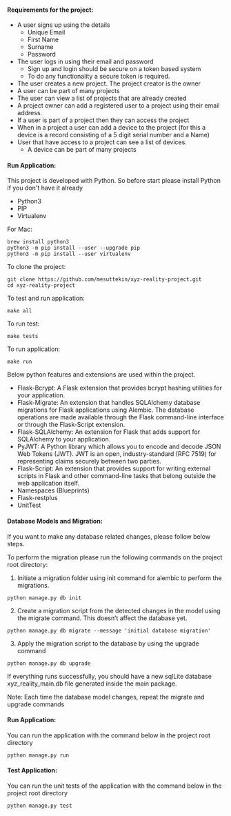 #### Requirements for the project:
* A user signs up using the details
    * Unique Email
    * First Name
    * Surname
    * Password
* The user logs in using their email and password
    * Sign up and login should be secure on a token based system
    * To do any functionality a secure token is required.
* The user creates a new project.  The project creator is the owner
* A user can be part of many projects
* The user can view a list of projects that are already created
* A project owner can add a registered user to a project using their email address.
* If a user is part of a project then they can access the project
* When in a project a user can add a device to the project (for this a device is a record consisting of a 5 digit serial number and a Name)
* User that have access to a project can see a list of devices.
    * A device can be part of many projects

#### Run Application:
This project is developed with Python. So before start please install Python if you don't have it already

* Python3
* PIP
* Virtualenv

For Mac:
```
brew install python3
python3 -m pip install --user --upgrade pip
python3 -m pip install --user virtualenv
```

To clone the project:
```
git clone https://github.com/mesuttekin/xyz-reality-project.git
cd xyz-reality-project
```

To test and run application:
```
make all
```

To run test: 
```
make tests
```

To run application: 
```
make run
```



Below python features and extensions are used within the project. 
* Flask-Bcrypt: A Flask extension that provides bcrypt hashing utilities for your application.
* Flask-Migrate: An extension that handles SQLAlchemy database migrations for Flask applications using Alembic. The database operations are made available through the Flask command-line interface or through the Flask-Script extension.
* Flask-SQLAlchemy: An extension for Flask that adds support for SQLAlchemy to your application.
* PyJWT: A Python library which allows you to encode and decode JSON Web Tokens (JWT). JWT is an open, industry-standard (RFC 7519) for representing claims securely between two parties.
* Flask-Script: An extension that provides support for writing external scripts in Flask and other command-line tasks that belong outside the web application itself.
* Namespaces (Blueprints)
* Flask-restplus
* UnitTest

#### Database Models and Migration:

If you want to make any database related changes, please follow below steps.

To perform the migration please run the following commands on the project root directory:

1. Initiate a migration folder using init command for alembic to perform the migrations.
```
python manage.py db init
```
2. Create a migration script from the detected changes in the model using the migrate command. This doesn’t affect the database yet.

```
python manage.py db migrate --message 'initial database migration'
```
3. Apply the migration script to the database by using the upgrade command

```
python manage.py db upgrade
```
If everything runs successfully, you should have a new sqlLite database
xyz_reality_main.db file generated inside the main package.

 Note: Each time the database model changes, repeat the migrate and upgrade commands

#### Run Application:

You can run the application with the command below in the project root directory

```
python manage.py run
```

#### Test Application:

You can run the unit tests of the application with the command below in the project root directory

```
python manage.py test
```

